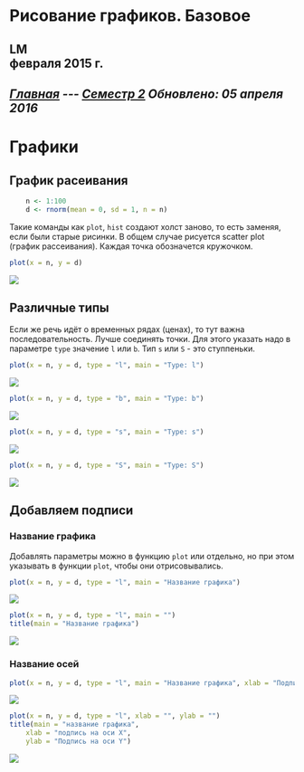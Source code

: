 # Рисование графиков. Базовое
LM  
 февраля 2015 г.  
----------------------
*[Главная](http://leonovmx.github.io/info/index.html) --- [Семестр 2](./index/html)*
*Обновлено: 05 апреля 2016*
----------------------

# Графики
## График расеивания 


```r
    n <- 1:100
    d <- rnorm(mean = 0, sd = 1, n = n)
```

Такие команды как `plot`, `hist` создают холст заново, то есть заменяя, если были старые  рисинки. В общем случае рисуется scatter plot (график рассеивания). Каждая точка обозначется кружочком.


```r
plot(x = n, y = d)
```

![](class1_files/figure-html/unnamed-chunk-2-1.png) 

## Различные типы

Если же речь идёт о временных рядах (ценах), то тут важна последовательность.
Лучше соединять точки. Для этого указать надо в параметре `type` значение
`l` или `b`. Тип `s` или `S` - это ступпеньки.


```r
plot(x = n, y = d, type = "l", main = "Type: l")
```

![](class1_files/figure-html/unnamed-chunk-3-1.png) 

```r
plot(x = n, y = d, type = "b", main = "Type: b")
```

![](class1_files/figure-html/unnamed-chunk-3-2.png) 

```r
plot(x = n, y = d, type = "s", main = "Type: s")
```

![](class1_files/figure-html/unnamed-chunk-3-3.png) 

```r
plot(x = n, y = d, type = "S", main = "Type: S")
```

![](class1_files/figure-html/unnamed-chunk-3-4.png) 

## Добавляем подписи
### Название графика

Добавлять параметры можно в функцию `plot` или отдельно, но при этом указывать
в функции `plot`, чтобы они отрисовывались.


```r
plot(x = n, y = d, type = "l", main = "Название графика")
```

![](class1_files/figure-html/unnamed-chunk-4-1.png) 


```r
plot(x = n, y = d, type = "l", main = "")
title(main = "Название графика")
```

![](class1_files/figure-html/unnamed-chunk-5-1.png) 

### Название осей


```r
plot(x = n, y = d, type = "l", main = "Название графика", xlab = "Подпись на оси Х", ylab = "Подпись на оси Y")
```

![](class1_files/figure-html/unnamed-chunk-6-1.png) 


```r
plot(x = n, y = d, type = "l", xlab = "", ylab = "")
title(main = "название графика", 
    xlab = "подпись на оси Х", 
    ylab = "Подпись на оси Y")
```

![](class1_files/figure-html/unnamed-chunk-7-1.png) 
